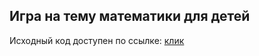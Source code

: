 ## Игра на тему математики для детей

Исходный код доступен по ссылке: [клик](https://github.com/Lokusok/react-math-game)